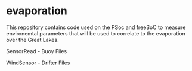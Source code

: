 evaporation
===========

This repository contains code used on the PSoc and freeSoC to measure environemtal parameters that will be used to correlate 
to the evaporation over the Great Lakes. 

SensorRead - Buoy Files

WindSensor - Drifter Files
